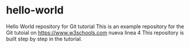 # hello-world
Hello World repository for Git tutorial
This is an example repository for the Git tutoial on https://www.w3schools.com
nueva linea 4
This repository is built step by step in the tutorial.